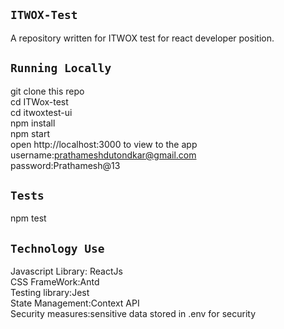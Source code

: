 ## `ITWOX-Test`
A repository written for ITWOX test for react developer position.

## `Running Locally`
git clone this repo\
cd ITWox-test\
cd itwoxtest-ui\
npm install\
npm start\
open http://localhost:3000 to view to the app\
username:prathameshdutondkar@gmail.com\
password:Prathamesh@13

## `Tests`
npm test


## `Technology Use`
Javascript Library: ReactJs\
CSS FrameWork:Antd\
Testing library:Jest\
State Management:Context API\
Security measures:sensitive data stored in .env for security
